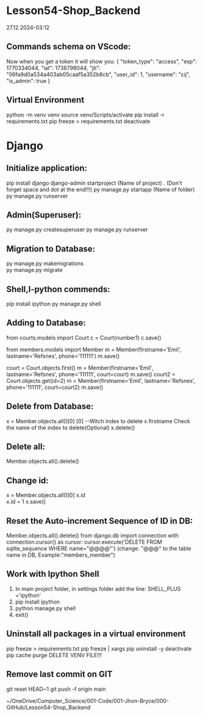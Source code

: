 # Lesson54-Shop_Backend

27.12.2024-03:12

## Commands schema on VScode:
Now when you get a token it will show you:
{
  "token_type": "access",
  "exp": 1770334044,
  "iat": 1738798044,
  "jti": "06fa9d0a534a403ab05caaf5a352b8cb",
  "user_id": 1,
  "username": "cij",
  "is_admin": true
}


## Virtual Environment
python -m venv venv
source venv/Scripts/activate
pip install -r requirements.txt
pip freeze > requirements.txt
deactivate

# Django
## Initialize application:
pip install django
django-admin startproject (Name of project)  .  (Don't forget space and dot at the end!!!)
py manage.py startapp (Name of folder)
py manage.py runserver

## Admin(Superuser):
py manage.py createsuperuser
py manage.py runserver

## Migration to Database:
py manage.py makemigrations  
py manage.py migrate

## Shell,I-python commends:
pip install ipython
py manage.py shell

## Adding to Database:
from courts.models import Court
c = Court(number1)
c.save()

from members.models import Member
m = Member(firstname='Emil', lastname='Refsnes', phone='111111')
m.save()

court = Court.objects.first()
m = Member(firstname='Emil', lastname='Refsnes', phone='111111', court=court)
m.save()
court2 = Court.objects.get(id=2)
m = Member(firstname='Emil', lastname='Refsnes', phone='111111', court=court2)
m.save()

## Delete from Database:
x = Member.objects.all()[0]       [0] --Witch index to delete
x.firstname                       Check the name of the index to delete(Optional)
x.delete()

## Delete all:
Member.objects.all().delete()

## Change id:
x = Member.objects.all()[0]
x.id                         
x.id = 1 
x.save()

## Reset the Auto-increment Sequence of ID in DB:
Member.objects.all().delete()
from django.db import connection
with connection.cursor() as cursor:
    cursor.execute('DELETE FROM sqlite_sequence WHERE name="@@@@"')     (change: "@@@" to the table name in DB, Example:"members_member") 

## Work with Ipython Shell
1. In main project folder, in settings folder add the line: SHELL_PLUS ='ipython'
2. pip install ipython
3. python manage.py shell
4. exit()

## Uninstall all packages in a virtual environment
pip freeze > requirements.txt
pip freeze | xargs pip uninstall -y
deactivate
pip cache purge
DELETE VENV FILE!!!

## Remove last commit on GIT
git reset HEAD~1
git push -f origin main

~/OneDrive/Computer_Science/001-Code/001-Jhon-Bryce/000-GitHub/Lesson54-Shop_Backend